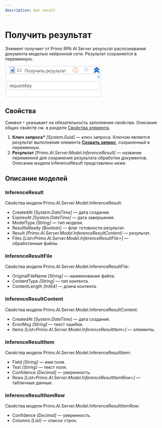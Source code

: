 ```yaml
---
description: Get result
---
```


# Получить результат

Элемент получает от Primo RPA AI Server результат распознавания документа моделью нейронной сети. Результат сохраняется в переменную.

![](<../../../.gitbook/assets1/windows_items/WFPrimoAIGetInference.png>)


## Свойства
Символ `*` указывает на обязательность заполнения свойства. Описание общих свойств см. в разделе [Свойства элемента](https://docs.primo-rpa.ru/primo-rpa/primo-studio/process/elements#svoistva-elementa).
  
1. **Ключ запроса\*** *[System.Guid]* — ключ запроса. Ключом является результат выполнения элемента [**Создать запрос**](https://github.com/PrimoRPA/Docs.Rus/blob/1299-%D0%BD%D0%B0%D0%BF%D0%B8%D1%81%D0%B0%D1%82%D1%8C-%D0%B4%D0%BE%D0%BA%D1%83%D0%BC%D0%B5%D0%BD%D1%82-%D0%BF%D0%BE-primoai/g_elements/el_extra/ai_server/createrequest.md), сохраненный в переменную.
1. **Результат** *[Primo.AI.Server.Model.InferenceResult]* — название переменной для сохранения результата обработки документов. Описание модели InferenceResult представлено ниже.


## Описание моделей

### InferenceResult

Свойства модели Primo.AI.Server.Model.InferenceResult:
- CreatedAt *[System.DateTime]* — дата создания.
- ExpiresAt *[System.DateTime]* — дата завершения.
- ModelType *[String]* — тип модели.
- ResultIsReady *[Boolean]* — флаг готовности результат.
- Result *[Primo.AI.Server.Model.InferenceResultContent]* — результат.
- Files *[List<Primo.AI.Server.Model.InferenceResultFile>]* — обработанные файлы.


### InferenceResultFile

Свойства модели Primo.AI.Server.Model.InferenceResultFile:
- OriginalFileName *[String]* — наименование файла.
- ContentType *[String]* — тип контента.
- ContentLength *[Int64]* — длина контента.

### InferenceResultContent

Свойства модели Primo.AI.Server.Model.InferenceResultContent:
- CreatedAt *[System.DateTime]* — дата создания.
- ErrorMsg *[String]* — текст ошибки.
- Items *[List<Primo.AI.Server.Model.InferenceResultItem>]* — элементы.

### InferenceResultItem

Свойства модели Primo.AI.Server.Model.InferenceResultItem:
- Field *[String]* — имя поля.
- Text *[String]* — текст поля.
- Confidence *[Decimal]* — уверенность.
- Rows *[List<Primo.AI.Server.Model.InferenceResultItemRow>]* — табличные данные.

### InferenceResultItemRow

Свойства модели Primo.AI.Server.Model.InferenceResultItemRow:
- Confidence *[Decimal]* — уверенность.
- Columns *[List<String>]* — список строк.
